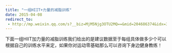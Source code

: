 ```yaml
---
title: "一组HIIT+力量的减脂训练"
date: 2015-04-08
redirect_to:
 - http://mp.weixin.qq.com/s?__biz=MjM5Njg3OTU2MQ==&mid=204686374&idx=3&sn=a80a074020010d1cd34b1610fd4f0fa7&scene=1&key=b2574200810f04e8383eda2fbd207e5c2cf15b94ba0ac59cae357f3873eea5fd778575744bb7725925b04ac2ef6b9ec9&ascene=0&uin=NTI1OTI4MDU1&devicetype=iMac+MacBookPro5%2C5+OSX+OSX+10.10.2+build(14C1514)&version=11020012&pass_ticket=17gckPxhQpsXqI01BOL4B6RQZU4AQ9iqBLOWluM1ttFpYwSQds0k%2FxMjVrg2iuJ%2B
---
```


下面一组HIIT加力量的减脂训练我们给出的是建议数据至于每组具体做多少个可以根据自己的训练水平来定，如果你对运动零基础那么可以咨询下身边健身教练！
